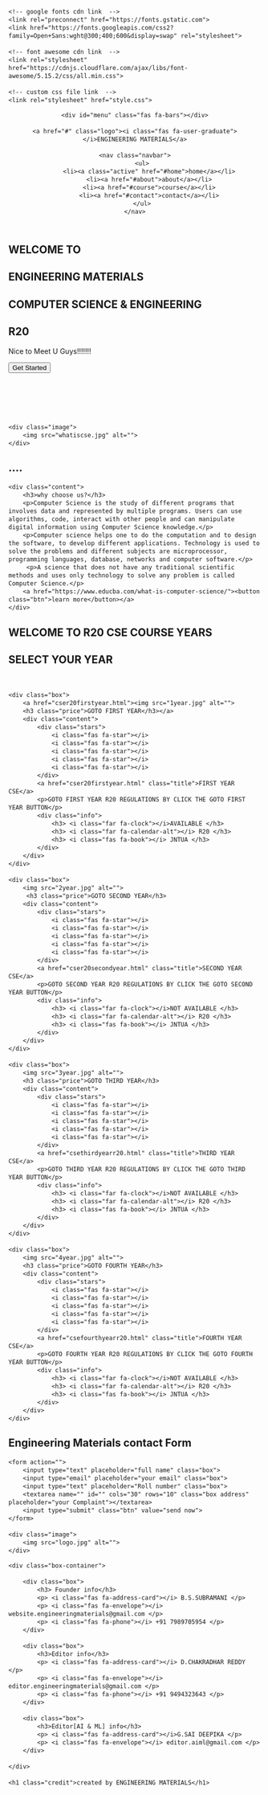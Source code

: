 <!DOCTYPE html>
<html lang="en">
<head>
    <meta charset="UTF-8">
    <meta name="viewport" content="width=device-width, initial-scale=1.0">
    <title>ENGINEERING MATERIALS CSE </title>

    <!-- google fonts cdn link  -->
    <link rel="preconnect" href="https://fonts.gstatic.com">
    <link href="https://fonts.googleapis.com/css2?family=Open+Sans:wght@300;400;600&display=swap" rel="stylesheet">

    <!-- font awesome cdn link  -->
    <link rel="stylesheet" href="https://cdnjs.cloudflare.com/ajax/libs/font-awesome/5.15.2/css/all.min.css">

    <!-- custom css file link  -->
    <link rel="stylesheet" href="style.css">
<link rel="icon" href="img.gif" type="image/gif" sizes="16x16">

</head>
<body>
   
<!-- header section starts  -->

<header>

    <div id="menu" class="fas fa-bars"></div>

    <a href="#" class="logo"><i class="fas fa-user-graduate"></i>ENGINEERING MATERIALS</a>

    <nav class="navbar">
        <ul>
            <li><a class="active" href="#home">home</a></li>
            <li><a href="#about">about</a></li>
            <li><a href="#course">course</a></li>
            <li><a href="#contact">contact</a></li>
        </ul>
    </nav>


</header>

<!-- header section ends -->


<!-- home section starts  -->

<section class="home" id="home">
<h1><i class="fas fa-user-graduate"></i>WELCOME TO</h1>
    <h1>ENGINEERING MATERIALS</h1>
	 <h1>COMPUTER SCIENCE & ENGINEERING</h1>
	 <h1>R20</h1>

<p> Nice to Meet U Guys!!!!!!!</p>
    <a href="#course"><button class="btn">Get Started</button></a>

</section>
<br/><br/><br/><br/><br/>
<!-- home section ends -->

<!-- about section starts  -->

<section class="about" id="about">

    <div class="image">
        <img src="whatiscse.jpg" alt="">
    </div>
<h1>....</h1>

    <div class="content">
        <h3>why choose us?</h3>
        <p>Computer Science is the study of different programs that involves data and represented by multiple programs. Users can use algorithms, code, interact with other people and can manipulate digital information using Computer Science knowledge.</p>
		<p>Computer science helps one to do the computation and to design the software, to develop different applications. Technology is used to solve the problems and different subjects are microprocessor, programming languages, database, networks and computer software.</p>
         <p>A science that does not have any traditional scientific methods and uses only technology to solve any problem is called Computer Science.</p>
        <a href="https://www.educba.com/what-is-computer-science/"><button class="btn">learn more</button></a>
    </div>

</section>
<!-- about section ends -->

<!-- course section starts  -->
<section class="course" id="course">

<h1 class="heading">WELCOME TO R20 CSE COURSE YEARS</h1>   
<h1 class="heading">SELECT YOUR YEAR</h1>   
<br/>
<div class="box-container">

    <div class="box">
        <a href="cser20firstyear.html"><img src="1year.jpg" alt="">
        <h3 class="price">GOTO FIRST YEAR</h3></a>
        <div class="content">
            <div class="stars">
                <i class="fas fa-star"></i>
                <i class="fas fa-star"></i>
                <i class="fas fa-star"></i>
                <i class="fas fa-star"></i>
                <i class="fas fa-star"></i>
            </div>
            <a href="cser20firstyear.html" class="title">FIRST YEAR CSE</a>
            <p>GOTO FIRST YEAR R20 REGULATIONS BY CLICK THE GOTO FIRST YEAR BUTTON</p>
            <div class="info">
                <h3> <i class="far fa-clock"></i>AVAILABLE </h3>
                <h3> <i class="far fa-calendar-alt"></i> R20 </h3>
                <h3> <i class="fas fa-book"></i> JNTUA </h3>
            </div>
        </div>
    </div>

    <div class="box">
        <img src="2year.jpg" alt="">
		 <h3 class="price">GOTO SECOND YEAR</h3>
        <div class="content">
            <div class="stars">
                <i class="fas fa-star"></i>
                <i class="fas fa-star"></i>
                <i class="fas fa-star"></i>
                <i class="fas fa-star"></i>
                <i class="fas fa-star"></i>
            </div>
            <a href="cser20secondyear.html" class="title">SECOND YEAR CSE</a>
            <p>GOTO SECOND YEAR R20 REGULATIONS BY CLICK THE GOTO SECOND YEAR BUTTON</p>
            <div class="info">
                <h3> <i class="far fa-clock"></i>NOT AVAILABLE </h3>
                <h3> <i class="far fa-calendar-alt"></i> R20 </h3>
                <h3> <i class="fas fa-book"></i> JNTUA </h3>
            </div>
        </div>
    </div>

    <div class="box">
        <img src="3year.jpg" alt="">
        <h3 class="price">GOTO THIRD YEAR</h3>
        <div class="content">
            <div class="stars">
                <i class="fas fa-star"></i>
                <i class="fas fa-star"></i>
                <i class="fas fa-star"></i>
                <i class="fas fa-star"></i>
                <i class="fas fa-star"></i>
            </div>
            <a href="csethirdyearr20.html" class="title">THIRD YEAR CSE</a>
            <p>GOTO THIRD YEAR R20 REGULATIONS BY CLICK THE GOTO THIRD YEAR BUTTON</p>
            <div class="info">
                <h3> <i class="far fa-clock"></i>NOT AVAILABLE </h3>
                <h3> <i class="far fa-calendar-alt"></i> R20 </h3>
                <h3> <i class="fas fa-book"></i> JNTUA </h3>
            </div>
        </div>
    </div>

    <div class="box">
        <img src="4year.jpg" alt="">
        <h3 class="price">GOTO FOURTH YEAR</h3>
        <div class="content">
            <div class="stars">
                <i class="fas fa-star"></i>
                <i class="fas fa-star"></i>
                <i class="fas fa-star"></i>
                <i class="fas fa-star"></i>
                <i class="fas fa-star"></i>
            </div>
            <a href="csefourthyearr20.html" class="title">FOURTH YEAR CSE</a>
            <p>GOTO FOURTH YEAR R20 REGULATIONS BY CLICK THE GOTO FOURTH YEAR BUTTON</p>
            <div class="info">
                <h3> <i class="far fa-clock"></i>NOT AVAILABLE </h3>
                <h3> <i class="far fa-calendar-alt"></i> R20 </h3>
                <h3> <i class="fas fa-book"></i> JNTUA </h3>
            </div>
        </div>
    </div>

</div>

</section>

<!-- course section ends -->



<!-- contact section starts  -->

<section class="contact" id="contact">

<h1 class="heading">Engineering Materials contact Form</h1>

<div class="row">

    <form action="">
        <input type="text" placeholder="full name" class="box">
        <input type="email" placeholder="your email" class="box">
        <input type="text" placeholder="Roll number" class="box">
        <textarea name="" id="" cols="30" rows="10" class="box address" placeholder="your Complaint"></textarea>
        <input type="submit" class="btn" value="send now">
    </form>

    <div class="image">
        <img src="logo.jpg" alt="">
    </div>

</div>

</section>

<!-- contact section ends -->

<!-- footer section starts  -->

<div class="footer">

    <div class="box-container">

        <div class="box">
            <h3> Founder info</h3>
            <p> <i class="fas fa-address-card"></i> B.S.SUBRAMANI </p>
            <p> <i class="fas fa-envelope"></i> website.engineeringmaterials@gmail.com </p>
            <p> <i class="fas fa-phone"></i> +91 7989705954 </p>
        </div>

        <div class="box">
            <h3>Editor info</h3>
            <p> <i class="fas fa-address-card"></i> D.CHAKRADHAR REDDY </p>
            <p> <i class="fas fa-envelope"></i> editor.engineeringmaterials@gmail.com </p>
            <p> <i class="fas fa-phone"></i> +91 9494323643 </p>
        </div>
		
        <div class="box">
            <h3>Editor[AI & ML] info</h3>
            <p> <i class="fas fa-address-card"></i>G.SAI DEEPIKA </p>
            <p> <i class="fas fa-envelope"></i> editor.aiml@gmail.com </p>
        </div>

    </div>

    <h1 class="credit">created by ENGINEERING MATERIALS</h1>

</div>

<!-- footer section ends -->
<!-- jquery cdn link  -->
<script src="https://cdnjs.cloudflare.com/ajax/libs/jquery/3.6.0/jquery.min.js"></script>

<!-- custom js file link  -->
<script src="script.js"></script>

</body>
</html>
